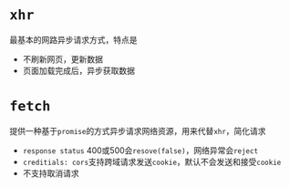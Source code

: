 # `xhr`
最基本的网路异步请求方式，特点是
* 不刷新网页，更新数据
* 页面加载完成后，异步获取数据

# `fetch`
提供一种基于`promise`的方式异步请求网络资源，用来代替`xhr`，简化请求
* `response status` 400或500会`resove(false)`，网络异常会`reject`
* `creditials: cors`支持跨域请求发送`cookie`，默认不会发送和接受`cookie`
* 不支持取消请求
